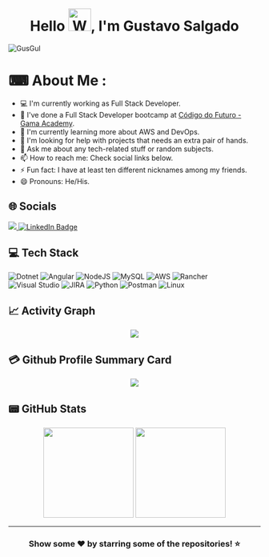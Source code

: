 
<h1 align="center"> Hello <img src="https://raw.githubusercontent.com/nixin72/nixin72/master/wave.gif" 
         alt="Waving hand animated gif"
         height="45"
         width="45" />, I'm Gustavo Salgado</h1>
<p align="left"> <img src="https://komarev.com/ghpvc/?username=GusGul&style=for-the-badge" alt="GusGul" /> </p>

# ⌨ About Me :
- 💻 I'm currently working as Full Stack Developer.
- 🎯 I've done a Full Stack Developer bootcamp at [Código do Futuro - Gama Academy](https://codigodofuturo.corporate.gama.academy/).
- 🌱 I'm currently learning more about AWS and DevOps.
- 🤔 I'm looking for help with projects that needs an extra pair of hands.
- 💬 Ask me about any tech-related stuff or random subjects.
- 📫 How to reach me: Check social links below.
- ⚡ Fun fact: I have at least ten different nicknames among my friends.
- 😄 Pronouns: He/His.
<!-- - 👨‍💻 Check out my personal portfolio: -->

## 🌐 Socials
<div id="badges">
  <a href = "mailto:gustavosalgadolima+git@gmail.com">
    <img src="https://img.shields.io/badge/Gmail-D14836?style=for-the-badge&logo=gmail&logoColor=white" target="_blank">
  </a>
  <a href = "https://www.linkedin.com/in/gustavo-salgado-lima">
    <img src="https://img.shields.io/badge/LinkedIn-0077B5?style=for-the-badge&logo=linkedin&logoColor=white" alt="LinkedIn Badge"/>
  </a>
  <!-- <a href="https://gusgul.github.io/portfolio/">
	  <img src="https://img.shields.io/badge/portfolio-12100E?style=for-the-badge&logo=github&logoColor=white" />
  </a> -->
  <!-- <a href="https://instagram.com/gusalgadolima">
	  <img src="https://img.shields.io/badge/Instagram-E4405F?style=for-the-badge&logo=instagram&logoColor=white" />
  </a> -->
</div>

## 💻 Tech Stack 
![Dotnet](https://img.shields.io/badge/.NET-5C2D91?style=for-the-badge&logo=.net&logoColor=white) ![Angular](https://img.shields.io/badge/angular-%23DD0031.svg?style=for-the-badge&logo=angular&logoColor=white) ![NodeJS](https://img.shields.io/badge/node.js-6DA55F?style=for-the-badge&logo=node.js&logoColor=white)  ![MySQL](https://img.shields.io/badge/MySQL-00000F?style=for-the-badge&logo=mysql&logoColor=white) ![AWS](https://img.shields.io/badge/AWS-%23FF9900.svg?style=for-the-badge&logo=amazon-aws&logoColor=white) ![Rancher](https://img.shields.io/badge/rancher-%230075A8.svg?style=for-the-badge&logo=rancher&logoColor=white)
![Visual Studio](https://img.shields.io/badge/Visual%20Studio-5C2D91.svg?style=for-the-badge&logo=visual-studio&logoColor=white) ![JIRA](https://img.shields.io/badge/Jira-0052CC?style=for-the-badge&logo=Jira&logoColor=white)  ![Python](https://img.shields.io/badge/python-3670A0?style=for-the-badge&logo=python&logoColor=ffdd54) ![Postman](https://img.shields.io/badge/Postman-FF6C37?style=for-the-badge&logo=postman&logoColor=white) ![Linux](https://img.shields.io/badge/Linux-FCC624?style=for-the-badge&logo=linux&logoColor=black)

## 📈 Activity Graph
<p align="center">
	<img src="https://github-readme-activity-graph.vercel.app/graph?username=GusGul&theme=github"/>
</p>

## 💳 Github Profile Summary Card
<p align="center">
  <img src="https://github-profile-summary-cards.vercel.app/api/cards/profile-details?username=GusGul&theme=moonlight"/>
</p>

## 📟 GitHub Stats
<div align="center">
  <img height="180em" src="https://github-readme-stats-ten-gilt.vercel.app/api?username=GusGul&show_icons=true&theme=dark&include_all_commits=true&count_private=true"/>
  <img height="180em" src="https://github-readme-stats-ten-gilt.vercel.app/api/top-langs/?username=GusGul&layout=compact&langs_count=7&theme=dark"/>
</div>

---

<div align="center">

### Show some ❤️ by starring some of the repositories! ⭐

</div>
